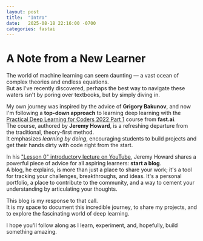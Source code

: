 ```yaml
---
layout: post
title:  "Intro"
date:   2025-08-18 22:16:00 -0700
categories: fastai
---
```


# A Note from a New Learner

The world of machine learning can seem daunting — a vast ocean of complex theories and endless equations.  
But as I've recently discovered, perhaps the best way to navigate these waters isn't by poring over textbooks, but by simply diving in.

My own journey was inspired by the advice of **Grigory Bakunov**, and now I'm following a **top-down approach** to learning deep learning with the [Practical Deep Learning for Coders 2022 Part 1](https://course.fast.ai) course from **fast.ai**.  
The course, authored by **Jeremy Howard**, is a refreshing departure from the traditional, theory-first method.  
It emphasizes *learning by doing*, encouraging students to build projects and get their hands dirty with code right from the start.

In his ["Lesson 0" introductory lecture on YouTube](https://www.youtube.com/watch?v=gGxe2mN3kAg), Jeremy Howard shares a powerful piece of advice for all aspiring learners: **start a blog**.  
A blog, he explains, is more than just a place to share your work; it's a tool for tracking your challenges, breakthroughs, and ideas. It's a personal portfolio, a place to contribute to the community, and a way to cement your understanding by articulating your thoughts.

This blog is my response to that call.  
It is my space to document this incredible journey, to share my projects, and to explore the fascinating world of deep learning.

I hope you'll follow along as I learn, experiment, and, hopefully, build something amazing.


